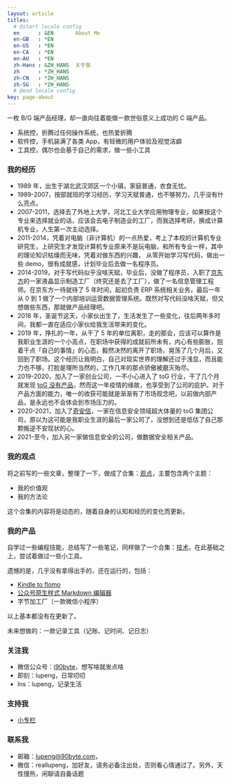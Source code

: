 ```yaml
---
layout: article
titles:
  # @start locale config
  en      : &EN       About Me
  en-GB   : *EN
  en-US   : *EN
  en-CA   : *EN
  en-AU   : *EN
  zh-Hans : &ZH_HANS  关于我
  zh      : *ZH_HANS  
  zh-CN   : *ZH_HANS
  zh-SG   : *ZH_HANS
  # @end locale config
key: page-about
---
```


一枚 B/G 端产品经理，却一直向往着能做一款世俗意义上成功的 C 端产品。

- 系统控，折腾过任何操作系统，也热爱折腾
- 软件控，手机装满了各类 App，有轻微的用户体验及视觉洁癖
- 工具控，偶尔也会基于自己的需求，做一些小工具

### 我的经历

- 1989 年，出生于湖北武汉郊区一个小镇，家庭普通，衣食无忧。
- 1989-2007，按部就班的学习经历，学习天赋普通，也不够努力，几乎没有什么亮点。
- 2007-2011，选择去了外地上大学，河北工业大学应用物理专业，如果按这个专业来选择就业的话，应该会去电子制造业的工厂，而我选择考研，换成计算机专业，人生第一次主动选择。
- 2011-2014，凭着对电脑（非计算机）的一点热爱，考上了本校的计算机专业研究生，上研究生才发现计算机专业原来不是玩电脑，和所有专业一样，其中的理论知识枯燥而无味，凭着对做东西的兴趣， 从零开始学习写代码，做出一些 demo，很有成就感，计划毕业后去做一名程序员。
- 2014-2019，对于写代码似乎没啥天赋，毕业后，没做了程序员，入职了[京东方](https://boe.com/)的一家液晶显示制造工厂（终究还是去了工厂），做了一名信息管理工程师。在京东方一待就待了 5 年时间，起初负责 ERP 系统相关业务，最后一年从 0 到 1 做了一个内部培训运营数据管理系统。既然对写代码没啥天赋，但又想做些东西，那就做产品经理吧。
- 2018 年，圣诞节这天，小家伙出生了，生活发生了一些变化，往后两年多时间，我都一直在适应小家伙给我生活带来的变化。
- 2019 年，挣扎的一年，从干了 5 年的单位离职，走的那会，应该可以算作是我职业生涯的一个小高点，在职场中获得的成就前所未有，内心有些膨胀，抱着干点「自己的事情」的心态，毅然决然的离开了职场，晃荡了几个月后，又回到了职场。这个经历让我明白，自己对现实世界的理解还过于浅显，而且能力也不够，打脸是理所当然的，工作几年的那点骄傲被磨灭殆尽。
- 2019-2020，加入了一家创业公司，一不小心进入了 toG 行业，干了几个月就发现 [toG 没有产品](https://mp.weixin.qq.com/mp/appmsgalbum?__biz=MjM5MDQ4NjUwMg==&action=getalbum&album_id=1583605393820286976&scene=173&from_msgid=2649198594&from_itemidx=1&count=3&nolastread=1#wechat_redirect)，然而这一年疫情的缘故，也享受到了公司的庇护。对于产品方面的能力，唯一的收获可能就是渐渐有了市场观念吧，以前做内部产品，是永远也不会体会到市场压力的。
- 2020-2021，加入了[奇安信](https://www.qianxin.com/)，一家在信息安全领域超大体量的 toG 集团公司，原以为这可能是我职业生涯的最后一家公司了，没想到还是低估了自己那颗叛逆不安现状的心。
- 2021-至今，加入另一家做信息安全的公司，做数据安全相关产品。

### 我的观点

将之前写的一些文章，整理了一下，做成了合集：[观点](/collection/view_point/index)，主要包含两个主题：

- 我的价值观
- 我的方法论

这个合集的内容将是动态的，随着自身的认知和经历的变化而更新。

### 我的产品

自学过一些编程技能，总结写了一些笔记，同样做了一个合集：[技术](/collection/tech_notes/index)，在此基础之上，尝试着做过一些小工具。

遗憾的是，几乎没有拿得出手的，还在运行的，包括：

- [Kindle to flomo](http://kindle2flomo.90byte.com/index.html)
- [公众号原生样式 Markdown 编辑器](http://md2wechat.90byte.com/index.html)
- 字节加工厂（一款微信小程序）

以上基本都没有在更新了。

未来想做的：一款记录工具（记账、记时间、记日志）

### 关注我

- 微信公众号：[i90byte](http://mp.weixin.qq.com/s?__biz=MjM5MDQ4NjUwMg==&mid=2649198549&idx=1&sn=632d4d005ec3efa9b7400bbca5a2a60c&chksm=be57355c8920bc4af1487ee4c648e97ed191838927215b4f7aa833654c1644e82441406563ec#rd)，想写啥就发点啥
- 即刻：lupeng，日常叨叨
- Ins：lupeng，记录生活

### 支持我

- [小专栏](https://xiaozhuanlan.com/lupeng?rel=lupeng)

### 联系我

- 邮箱：lupeng@90byte.com，
- 微信：reallupeng，加好友，请务必备注出处，否则看心情通过了。另外，天性慢热，闲聊请自备话题

